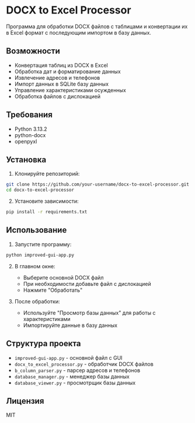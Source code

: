 # DOCX to Excel Processor

Программа для обработки DOCX файлов с таблицами и конвертации их в Excel формат с последующим импортом в базу данных.

## Возможности

- Конвертация таблиц из DOCX в Excel
- Обработка дат и форматирование данных
- Извлечение адресов и телефонов
- Импорт данных в SQLite базу данных
- Управление характеристиками осужденных
- Обработка файлов с дислокацией

## Требования

- Python 3.13.2
- python-docx
- openpyxl

## Установка

1. Клонируйте репозиторий:
```bash
git clone https://github.com/your-username/docx-to-excel-processor.git
cd docx-to-excel-processor
```

2. Установите зависимости:
```bash
pip install -r requirements.txt
```

## Использование

1. Запустите программу:
```bash
python improved-gui-app.py
```

2. В главном окне:
   - Выберите основной DOCX файл
   - При необходимости добавьте файл с дислокацией
   - Нажмите "Обработать"

3. После обработки:
   - Используйте "Просмотр базы данных" для работы с характеристиками
   - Импортируйте данные в базу данных

## Структура проекта

- `improved-gui-app.py` - основной файл с GUI
- `docx_to_excel_processor.py` - обработчик DOCX файлов
- `b_column_parser.py` - парсер адресов и телефонов
- `database_manager.py` - менеджер базы данных
- `database_viewer.py` - просмотрщик базы данных

## Лицензия

MIT 